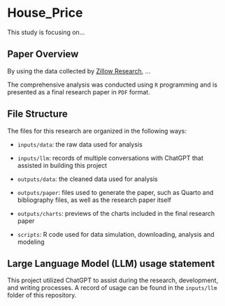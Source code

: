 # House_Price

This study is focusing on...

## Paper Overview

By using the data collected by [Zillow Research](https://www.zillow.com/research/data/), ...

The comprehensive analysis was conducted using `R` programming and is presented as a final research paper in `PDF` format.

## File Structure

The files for this research are organized in the following ways:

-   `inputs/data`: the raw data used for analysis

-   `inputs/llm`: records of multiple conversations with ChatGPT that assisted in building this project

-   `outputs/data`: the cleaned data used for analysis

-   `outputs/paper`: files used to generate the paper, such as Quarto and bibliography files, as well as the research paper itself

-   `outputs/charts`: previews of the charts included in the final research paper

-   `scripts`: R code used for data simulation, downloading, analysis and modeling

## Large Language Model (LLM) usage statement

This project utilized ChatGPT to assist during the research, development, and writing processes. A record of usage can be found in the `inputs/llm` folder of this repository.
